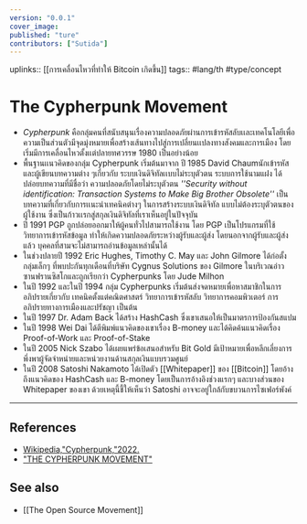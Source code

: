 ```yaml
---
version: "0.0.1"
cover_image:
published: "ture"
contributors: ["Sutida"]
---
```

uplinks:: [[การเคลื่อนไหวที่ทำให้ Bitcoin เกิดขึ้น]]
tags:: #lang/th #type/concept

# The Cypherpunk Movement
- *Cypherpunk* คือกลุ่มคนที่สนับสนุนเรื่องความปลอดภัยผ่านการเข้ารหัสลับเเละเทคโนโลยีเพื่อความเป็นส่วนตัวมีจุดมุ่งหมายเพื่อสร้างเส้นทางไปสู่การเปลี่ยนเเปลงทางสังคมและการเมือง โดยเริ่มมีการเคลื่อนไหวตั้งเเต่ปลายทศวรรษ 1980 เป็นอย่างน้อย
- พื้นฐานเเนวคิดของกลุ่ม Cypherpunk เริ่มต้นมาจาก ปี 1985 David Chaumนักเข้ารหัสและผู้เขียนบทความต่าง ๆเกี่ยวกับ ระบบเงินดิจิทัลเเบบไม่ระบุตัวตน ระบบการใช้นามแฝง ได้ปล่อยบทความที่มีชื่อว่า ความปลอดภัยโดยไม่ระบุตัวตน *''Security without identification: Transaction Systems to Make Big Brother Obsolete''* เป็นบทความที่เกี่ยวกับการเเนะนำเทคนิคต่างๆ ในการสร้างระบบเงินดิจิทัล แบบไม่ต้องระบุตัวตนของผู้ใช้งาน ซึ่งเป็นก้าวเเรกสู่สกุลเงินดิจิทัลที่เราเห็นอยู่ในปัจจุบัน
-  ปี 1991  PGP ถูกปล่อยออกมาให้ผู้คนทั่วไปสามารถใช้งาน โดย PGP เป็นโปรแกรมที่ใช้วิทยาการเข้ารหัสข้อมูล ทำให้เกิดความปลอดภัยระหว่างผู้รับและผู้ส่ง โดยนอกจากผู้รับและผู้ส่งแล้ว บุคคลที่สามจะไม่สามารถอ่านข้อมูลเหล่านั้นได้
- ในช่วงปลายปี 1992 Eric Hughes, Timothy C. May และ John Gilmore ได้ก่อตั้งกลุ่มเล็กๆ ที่พบปะกันทุกเดือนที่บริษัท Cygnus Solutions ของ Gilmore ในบริเวณอ่าวซานฟรานซิสโกและถูกเรียกว่า Cypherpunks โดย Jude Milhon 
-  ในปี 1992 และในปี 1994 กลุ่ม Cypherpunks เริ่มต้นส่งจดหมายเพื่อหาสมาชิกในการอภิปรายเกี่ยวกับ เทคนิคตั้งแต่คณิตศาสตร์ วิทยาการเข้ารหัสลับ วิทยาการคอมพิวเตอร์ การอภิปรายทางการเมืองและปรัชญา เป็นต้น
-   ในปี 1997 Dr. Adam Back ได้สร้าง HashCash ซึ่งเขาเสนอให้เป็นมาตรการป้องกันสแปม 
- ในปี 1998 Wei Dai ได้ตีพิมพ์แนวคิดของเขาเรื่อง B-money และได้คิดค้นแนวคิดเรื่อง Proof-of-Work และ Proof-of-Stake 
-  ในปี 2005 Nick Szabo ได้เผยแพร่ข้อเสนอสำหรับ Bit Gold มีเป้าหมายเพื่อหลีกเลี่ยงการพึ่งพาผู้จัดจำหน่ายและหน่วยงานด้านสกุลเงินแบบรวมศูนย์ 
- ในปี 2008 Satoshi Nakamoto ได้เปิดตัว [[Whitepaper]] ของ [[Bitcoin]] โดยอ้างถึงแนวคิดของ HashCash และ B-money โดยเป็นการอ้างอิงช่วงแรกๆ และบางส่วนของ Whitepaper ของเขา ด้วยเหตุนี้ชี้ให้เห็นว่า Satoshi อาจจะอยู่ใกล้กับขบวนการไซเฟอร์พังค์

---
## References
- [Wikipedia,"Cypherpunk,"2022.](https://en.wikipedia.org/wiki/Cypherpunk)
- ["THE CYPHERPUNK MOVEMENT"](https://academy.horizen.io/history/the-cypherpunk-movement/)
## See also
- [[The Open Source Movement]]

 




